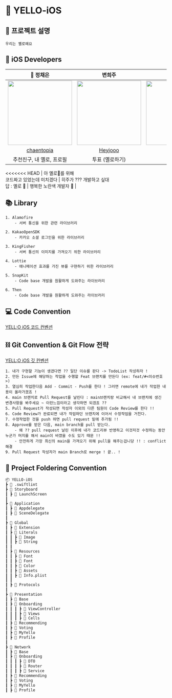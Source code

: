 # 💛 YELLO-iOS
## 📃 프로젝트 설명
~~~
우리는 옐로예요
~~~

## 🍎 iOS Developers
| 👑 정채은 | 변희주 | 이지희 |
| :--------: | :--------: | :--------: |
| <img src="https://github.com/team-yello/YELLO-iOS/assets/109775321/502ca850-21e9-48a4-b43e-4c42d71e582f" width="200px"/> | <img src ="https://github.com/team-yello/YELLO-iOS/assets/109775321/9b8df80b-90fa-49c6-98e6-b87cec4daabc" width = "200px"/> | <img src ="https://github.com/team-yello/YELLO-iOS/assets/109775321/e16d7266-efec-423c-872a-7a07c53275db" width = "200px"/> |
| [chaentopia](https://github.com/chaentopia)  | [Heyjooo](https://github.com/Heyjooo) | [Zoe0929](https://github.com/Zoe0929) |
|  추천친구, 내 옐로, 프로필    |     투표 (옐로하기)      |    온보딩    |
<<<<<<< HEAD
|   아 옐로💛를 위해 <br>코드짜고 있었는데 미치겠다   |   히주가 ??? 개발하고 싶대 <br> 답 : 옐로 💛   |   행복한 노란색 개발자 💛   |

## 📚 Library
~~~
1. Alamofire
    - 서버 통신을 위한 관련 라이브러리
    
2. KakaoOpenSDK
    - 카카오 소셜 로그인을 위한 라이브러리

3. KingFisher
    - 서버 통신의 이미지를 가져오기 위한 라이브러리
    
4. Lottie
    - 애니메이션 효과를 가진 뷰를 구현하기 위한 라이브러리
    
5. SnapKit
    - Code base 개발을 원활하게 도와주는 라이브러리
    
6. Then
    - Code base 개발을 원활하게 도와주는 라이브러리
~~~

## 💻 Code Convention
[YELL:O iOS 코드 컨벤션](https://yell0.notion.site/Code-Convention-e3fb634583164b3eb50c6619244e7e06?pvs=4)

## ⛓️ Git Convention & Git Flow 전략
[YELL:O iOS 깃 컨벤션](https://yell0.notion.site/Git-Convention-39827d257d644bb2ace6ffcf16d41031?pvs=4)
~~~ 
1. 내가 구현할 기능이 생겼다면 ?? 일단 이슈를 판다 -> TodoList 작성하자 !
2. 만든 Issue에 해당하는 작업을 수행할 Feat 브랜치를 만든다 (ex: feat/#<이슈번호>)
3. 열심히 작업한다음 Add - Commit - Push를 한다 ! 그러면 remote에 내가 작업한 내용이 올라가겠죠 !
4. main 브랜치로 Pull Request를 날린다 : main브랜치랑 비교해서 내 브랜치에 생긴 변경사항을 봐주세요 ~ 이런느낌이라고 생각하면 되겠죠 ?? 
5. Pull Request가 작성되면 작성자 이외의 다른 팀원이 Code Review를 한다 !!
6. Code Review가 완료되면 내가 작업하던 브랜치에 이어서 수정작업을 거친다. 
7. 수정작업한 것을 push 하면 pull request 밑에 추가됨 !! 
8. Approve를 받은 다음, main branch를 pull 받는다.
	- 왜 ?? pull request 날린 이후에 내가 코드리뷰 반영하고 이것저것 수정하는 동안 누군가 머지를 해서 main이 바꼈을 수도 있기 때문 !! 
	- 안전하게 가장 최신의 main을 가져오기 위해 pull을 해주는겁니당 !! : conflict 해결
9. Pull Request 작성자가 main Branch로 merge ! 끝.. !
~~~

## 🎁 Project Foldering Convention
```markdown
📦 YELLO-iOS
┣ 📜 .swiftlint
┣ 📂 Storyboard
┃ ┣ 📜 LaunchScreen
┃
┣ 📂 Application
┃ ┣ 📜 Appdelegate
┃ ┣ 📜 SceneDelegate
┃
┣ 📂 Global
┃ ┣ 📂 Extension
┃ ┣ 📂 Literals
┃ ┃ ┣ 📜 Image
┃ ┃ ┣ 📜 String
┃ ┃
┃ ┣ 📂 Resources
┃ ┃ ┣ 📂 Font
┃ ┃ ┣ 📜 Font
┃ ┃ ┣ 📜 Color
┃ ┃ ┣ 📜 Assets
┃ ┃ ┣ 📜 Info.plist
┃ ┃
┃ ┣ 📂 Protocols
┃
┣ 📂 Presentation
┃ ┣ 📂 Base
┃ ┣ 📂 Onboarding
┃ ┃ ┃ ┣ 📜 ViewController
┃ ┃ ┃ ┣ 📜 Views
┃ ┃ ┃ ┣ 📜 Cells
┃ ┣ 📂 Recommending
┃ ┣ 📂 Voting
┃ ┣ 📂 MyYello
┃ ┣ 📂 Profile
┃
┣ 📂 Network
┃ ┣ 📂 Base
┃ ┣ 📂 Onboarding
┃ ┃ ┃ ┣ 📜 DTO
┃ ┃ ┃ ┣ 📜 Router
┃ ┃ ┃ ┣ 📜 Service
┃ ┣ 📂 Recommending
┃ ┣ 📂 Voting
┃ ┣ 📂 MyYello
┃ ┣ 📂 Profile
```

